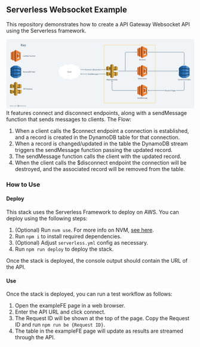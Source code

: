 ## Serverless Websocket Example
This repository demonstrates how to create a API Gateway Websocket API using the Serverless framework.

![Architecture Diagram](./architecture.png)
It features connect and disconnect endpoints, along with a sendMessage function that sends messages to clients.
The Flow:
1. When a client calls the $connect endpoint a connection is established, and a record is created in the DynamoDB table for that connection.
2. When a record is changed/updated in the table the DynamoDB stream triggers the sendMessage function passing the updated record.
3. The sendMessage function calls the client with the updated record.
4. When the client calls the $disconnect endpoint the connection will be destroyed, and the associated record will be removed from the table.


### How to Use

#### Deploy

This stack uses the Serverless Framework to deploy on AWS.
You can deploy using the following steps:
1. (Optional) Run `nvm use`. For more info on NVM, [see here](https://github.com/nvm-sh/nvm?tab=readme-ov-file#about).
2. Run `npm i` to install required dependencies.
3. (Optional) Adjust `serverless.yml` config as necessary.
4. Run `npm run deploy` to deploy the stack.

Once the stack is deployed, the console output should contain the URL of the API.
#### Use
Once the stack is deployed, you can run a test workflow as follows:
1. Open the exampleFE page in a web browser.
2. Enter the API URL and click connect.
3. The Request ID will be shown at the top of the page. Copy the Request ID and run `npm run be {Request ID}`.
4. The table in the exampleFE page will update as results are streamed through the API.
